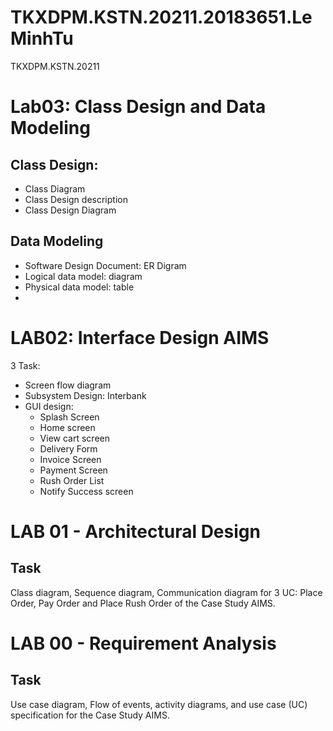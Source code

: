 # TKXDPM.KSTN.20211.20183651.LeMinhTu
TKXDPM.KSTN.20211
# Lab03: Class Design and Data Modeling
## Class Design:
- Class Diagram
- Class Design description
- Class Design Diagram
## Data Modeling
- Software	Design	Document: ER Digram
- Logical	data	model: diagram
- Physical	data	model: table
- 
# LAB02: Interface Design AIMS
3 Task:
- Screen flow diagram
- Subsystem Design: Interbank
- GUI design: 
    + Splash Screen
    + Home screen
    + View cart screen
    + Delivery Form
    + Invoice Screen
    + Payment Screen
    + Rush Order List
    + Notify Success screen
# LAB 01 - Architectural Design
## Task
Class diagram, Sequence diagram, Communication diagram for 3 UC: Place Order, Pay Order and Place Rush Order of the Case Study AIMS.

# LAB 00 - Requirement	Analysis
## Task
Use	case	diagram, Flow	of	events,	activity	diagrams, and	use	case (UC) specification for the Case Study AIMS.
